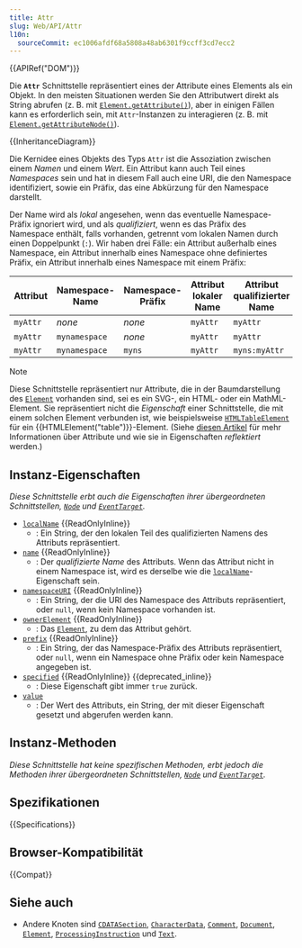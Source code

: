 ```yaml
---
title: Attr
slug: Web/API/Attr
l10n:
  sourceCommit: ec1006afdf68a5808a48ab6301f9ccff3cd7ecc2
---
```


{{APIRef("DOM")}}

Die **`Attr`** Schnittstelle repräsentiert eines der Attribute eines Elements als ein Objekt. In den meisten Situationen werden Sie den Attributwert direkt als String abrufen (z. B. mit [`Element.getAttribute()`](/de/docs/Web/API/Element/getAttribute)), aber in einigen Fällen kann es erforderlich sein, mit `Attr`-Instanzen zu interagieren (z. B. mit [`Element.getAttributeNode()`](/de/docs/Web/API/Element/getAttributeNode)).

{{InheritanceDiagram}}

Die Kernidee eines Objekts des Typs `Attr` ist die Assoziation zwischen einem _Namen_ und einem _Wert_. Ein Attribut kann auch Teil eines _Namespaces_ sein und hat in diesem Fall auch eine URI, die den Namespace identifiziert, sowie ein Präfix, das eine Abkürzung für den Namespace darstellt.

Der Name wird als _lokal_ angesehen, wenn das eventuelle Namespace-Präfix ignoriert wird, und als _qualifiziert_, wenn es das Präfix des Namespace enthält, falls vorhanden, getrennt vom lokalen Namen durch einen Doppelpunkt (`:`). Wir haben drei Fälle: ein Attribut außerhalb eines Namespace, ein Attribut innerhalb eines Namespace ohne definiertes Präfix, ein Attribut innerhalb eines Namespace mit einem Präfix:

| Attribut | Namespace-Name  | Namespace-Präfix | Attribut lokaler Name | Attribut qualifizierter Name |
| -------- | --------------- | ---------------- | --------------------- | --------------------------- |
| `myAttr` | _none_          | _none_           | `myAttr`              | `myAttr`                    |
| `myAttr` | `mynamespace`   | _none_           | `myAttr`              | `myAttr`                    |
| `myAttr` | `mynamespace`   | `myns`           | `myAttr`              | `myns:myAttr`               |

> [!NOTE]
> Diese Schnittstelle repräsentiert nur Attribute, die in der Baumdarstellung des [`Element`](/de/docs/Web/API/Element) vorhanden sind, sei es ein SVG-, ein HTML- oder ein MathML-Element. Sie repräsentiert nicht die _Eigenschaft_ einer Schnittstelle, die mit einem solchen Element verbunden ist, wie beispielsweise [`HTMLTableElement`](/de/docs/Web/API/HTMLTableElement) für ein {{HTMLElement("table")}}-Element. (Siehe [diesen Artikel](/de/docs/Glossary/Attribute) für mehr Informationen über Attribute und wie sie in Eigenschaften _reflektiert_ werden.)

## Instanz-Eigenschaften

_Diese Schnittstelle erbt auch die Eigenschaften ihrer übergeordneten Schnittstellen, [`Node`](/de/docs/Web/API/Node) und [`EventTarget`](/de/docs/Web/API/EventTarget)._

- [`localName`](/de/docs/Web/API/Attr/localName) {{ReadOnlyInline}}
  - : Ein String, der den lokalen Teil des qualifizierten Namens des Attributs repräsentiert.
- [`name`](/de/docs/Web/API/Attr/name) {{ReadOnlyInline}}
  - : Der _qualifizierte Name_ des Attributs. Wenn das Attribut nicht in einem Namespace ist, wird es derselbe wie die [`localName`](/de/docs/Web/API/Attr/localName)-Eigenschaft sein.
- [`namespaceURI`](/de/docs/Web/API/Attr/namespaceURI) {{ReadOnlyInline}}
  - : Ein String, der die URI des Namespace des Attributs repräsentiert, oder `null`, wenn kein Namespace vorhanden ist.
- [`ownerElement`](/de/docs/Web/API/Attr/ownerElement) {{ReadOnlyInline}}
  - : Das [`Element`](/de/docs/Web/API/Element), zu dem das Attribut gehört.
- [`prefix`](/de/docs/Web/API/Attr/prefix) {{ReadOnlyInline}}
  - : Ein String, der das Namespace-Präfix des Attributs repräsentiert, oder `null`, wenn ein Namespace ohne Präfix oder kein Namespace angegeben ist.
- [`specified`](/de/docs/Web/API/Attr/specified) {{ReadOnlyInline}} {{deprecated_inline}}
  - : Diese Eigenschaft gibt immer `true` zurück.
- [`value`](/de/docs/Web/API/Attr/value)
  - : Der Wert des Attributs, ein String, der mit dieser Eigenschaft gesetzt und abgerufen werden kann.

## Instanz-Methoden

_Diese Schnittstelle hat keine spezifischen Methoden, erbt jedoch die Methoden ihrer übergeordneten Schnittstellen, [`Node`](/de/docs/Web/API/Node) und [`EventTarget`](/de/docs/Web/API/EventTarget)._

## Spezifikationen

{{Specifications}}

## Browser-Kompatibilität

{{Compat}}

## Siehe auch

- Andere Knoten sind [`CDATASection`](/de/docs/Web/API/CDATASection), [`CharacterData`](/de/docs/Web/API/CharacterData), [`Comment`](/de/docs/Web/API/Comment), [`Document`](/de/docs/Web/API/Document), [`Element`](/de/docs/Web/API/Element), [`ProcessingInstruction`](/de/docs/Web/API/ProcessingInstruction) und [`Text`](/de/docs/Web/API/Text).
